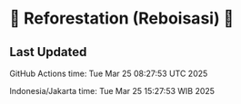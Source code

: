 
# 🌳 Reforestation (Reboisasi) 🌲

## Last Updated

GitHub Actions time: Tue Mar 25 08:27:53 UTC 2025

Indonesia/Jakarta time: Tue Mar 25 15:27:53 WIB 2025
